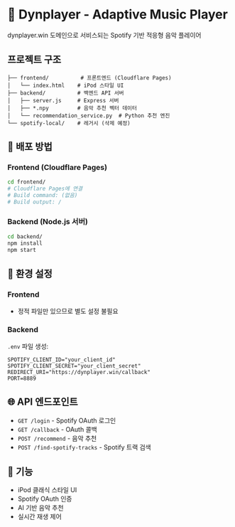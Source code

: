 # 🎵 Dynplayer - Adaptive Music Player

dynplayer.win 도메인으로 서비스되는 Spotify 기반 적응형 음악 플레이어

## 프로젝트 구조

```
├── frontend/          # 프론트엔드 (Cloudflare Pages)
│   └── index.html    # iPod 스타일 UI
├── backend/          # 백엔드 API 서버
│   ├── server.js     # Express 서버
│   ├── *.npy         # 음악 추천 벡터 데이터
│   └── recommendation_service.py  # Python 추천 엔진
└── spotify-local/    # 레거시 (삭제 예정)
```

## 🚀 배포 방법

### Frontend (Cloudflare Pages)
```bash
cd frontend/
# Cloudflare Pages에 연결
# Build command: (없음)
# Build output: /
```

### Backend (Node.js 서버)
```bash
cd backend/
npm install
npm start
```

## 🔧 환경 설정

### Frontend
- 정적 파일만 있으므로 별도 설정 불필요

### Backend
`.env` 파일 생성:
```
SPOTIFY_CLIENT_ID="your_client_id"
SPOTIFY_CLIENT_SECRET="your_client_secret"
REDIRECT_URI="https://dynplayer.win/callback"
PORT=8889
```

## 🌐 API 엔드포인트

- `GET /login` - Spotify OAuth 로그인
- `GET /callback` - OAuth 콜백
- `POST /recommend` - 음악 추천
- `POST /find-spotify-tracks` - Spotify 트랙 검색

## 📱 기능

- iPod 클래식 스타일 UI
- Spotify OAuth 인증
- AI 기반 음악 추천
- 실시간 재생 제어